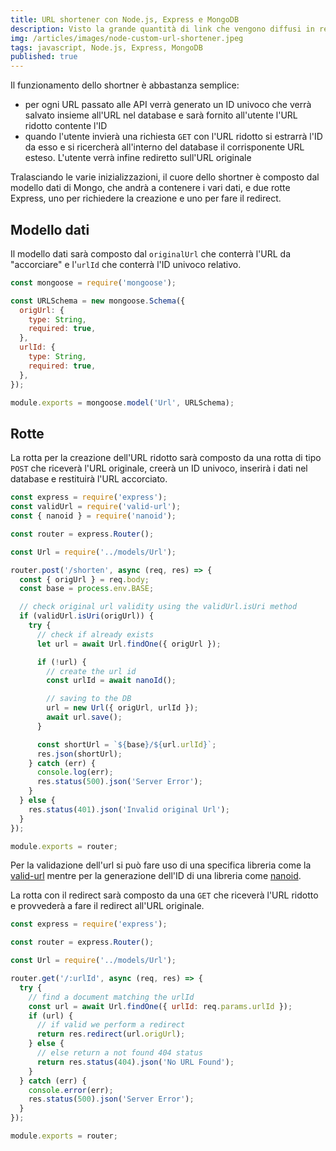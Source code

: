```yaml
---
title: URL shortener con Node.js, Express e MongoDB
description: Visto la grande quantità di link che vengono diffusi in rete si sente spesso l'esigenza di generare dei link molto più brevi ed è qui che entrano in gioco gli URL shortener.
img: /articles/images/node-custom-url-shortener.jpeg
tags: javascript, Node.js, Express, MongoDB
published: true
---
```


Il funzionamento dello shortner è abbastanza semplice:

- per ogni URL passato alle API verrà generato un ID univoco che verrà salvato insieme all'URL nel database e sarà fornito all'utente l'URL ridotto contente l'ID
- quando l'utente invierà una richiesta `GET` con l'URL ridotto si estrarrà l'ID da esso e si ricercherà all'interno del database il corrisponente URL esteso. L'utente verrà infine rediretto sull'URL originale

Tralasciando le varie inizializzazioni, il cuore dello shortner è composto dal modello dati di Mongo, che andrà a contenere i vari dati, e due rotte Express, uno per richiedere la creazione e uno per fare il redirect.

## Modello dati

Il modello dati sarà composto dal `originalUrl` che conterrà l'URL da "accorciare" e l'`urlId` che conterrà l'ID univoco relativo.

```javascript
const mongoose = require('mongoose');

const URLSchema = new mongoose.Schema({
  origUrl: {
    type: String,
    required: true,
  },
  urlId: {
    type: String,
    required: true,
  },
});

module.exports = mongoose.model('Url', URLSchema);
```

## Rotte

La rotta per la creazione dell'URL ridotto sarà composto da una rotta di tipo `POST` che riceverà l'URL originale, creerà un ID univoco, inserirà i dati nel database e restituirà l'URL accorciato.

```javascript
const express = require('express');
const validUrl = require('valid-url');
const { nanoid } = require('nanoid');

const router = express.Router();

const Url = require('../models/Url');

router.post('/shorten', async (req, res) => {
  const { origUrl } = req.body;
  const base = process.env.BASE;

  // check original url validity using the validUrl.isUri method
  if (validUrl.isUri(origUrl)) {
    try {
      // check if already exists
      let url = await Url.findOne({ origUrl });

      if (!url) {
        // create the url id
        const urlId = await nanoId();

        // saving to the DB
        url = new Url({ origUrl, urlId });
        await url.save();
      }

      const shortUrl = `${base}/${url.urlId}`;
      res.json(shortUrl);
    } catch (err) {
      console.log(err);
      res.status(500).json('Server Error');
    }
  } else {
    res.status(401).json('Invalid original Url');
  }
});

module.exports = router;
```

Per la validazione dell'url si può fare uso di una specifica libreria come la [valid-url](https://www.npmjs.com/package/valid-url) mentre per la generazione dell'ID di una libreria come [nanoid](https://github.com/ai/nanoid).

La rotta con il redirect sarà composto da una `GET` che riceverà l'URL ridotto e provvederà a fare il redirect all'URL originale.

```javascript
const express = require('express');

const router = express.Router();

const Url = require('../models/Url');

router.get('/:urlId', async (req, res) => {
  try {
    // find a document matching the urlId
    const url = await Url.findOne({ urlId: req.params.urlId });
    if (url) {
      // if valid we perform a redirect
      return res.redirect(url.origUrl);
    } else {
      // else return a not found 404 status
      return res.status(404).json('No URL Found');
    }
  } catch (err) {
    console.error(err);
    res.status(500).json('Server Error');
  }
});

module.exports = router;
```
